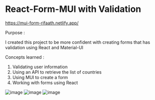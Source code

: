 # React-Form-MUI with Validation

https://mui-form-rifaath.netlify.app/

Purpose : 

I created this project to be more confident with creating forms that has validation using React and Material-UI

Concepts learned : 

1. Validating user information
2. Using an API to retrieve the list of countries
3. Using MUI to create a form
4. Working with forms using React

![image](https://user-images.githubusercontent.com/72337379/150691113-1339aa82-85c8-4e6a-a991-59d4726ba1c5.png)
![image](https://user-images.githubusercontent.com/72337379/150691163-ef6857fd-d6f0-497c-8587-fe4eb4fc6e01.png)
![image](https://user-images.githubusercontent.com/72337379/150691193-4dc3bf5b-c88b-4eab-9ec7-cde109983827.png)

